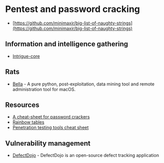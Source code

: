 # Pentest and password cracking

* [https://github.com/minimaxir/big-list-of-naughty-strings](https://github.com/minimaxir/big-list-of-naughty-strings)

## Information and intelligence gathering

* [Intrigue-core](https://intrigue.io/)

## Rats

* [Bella](https://github.com/manwhoami/Bella) - A pure python, post-exploitation, data mining tool and remote administration tool for macOS.

## Resources

* [A cheat-sheet for password crackers](http://www.unix-ninja.com/p/A_cheat-sheet_for_password_crackers)
* [Rainbow tables](http://ophcrack.sourceforge.net/tables.php)
* [Penetration testing tools cheat sheet](https://highon.coffee/blog/penetration-testing-tools-cheat-sheet/)

## Vulnerability management

* [DefectDojo](https://github.com/OWASP/django-DefectDojo) - DefectDojo is an open-source defect tracking application
